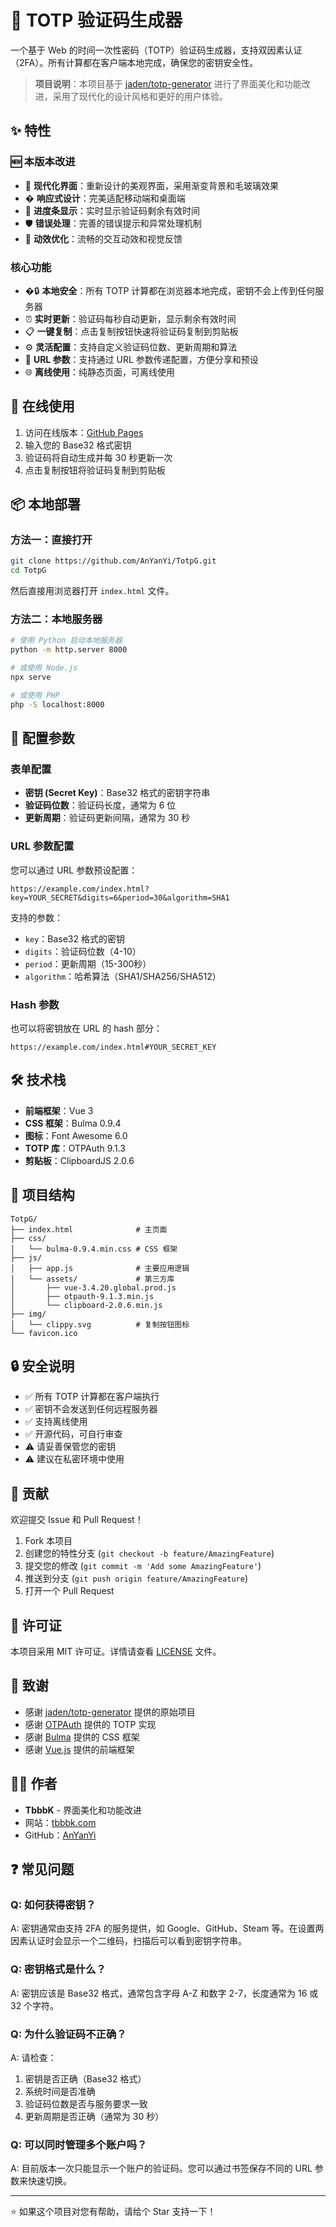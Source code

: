 # 🔐 TOTP 验证码生成器

一个基于 Web 的时间一次性密码（TOTP）验证码生成器，支持双因素认证（2FA）。所有计算都在客户端本地完成，确保您的密钥安全性。

> **项目说明**：本项目基于 [jaden/totp-generator](https://github.com/jaden/totp-generator) 进行了界面美化和功能改进，采用了现代化的设计风格和更好的用户体验。

## ✨ 特性

### 🆕 本版本改进
- 🎨 **现代化界面**：重新设计的美观界面，采用渐变背景和毛玻璃效果
- � **响应式设计**：完美适配移动端和桌面端
- 🔄 **进度条显示**：实时显示验证码剩余有效时间
- 🛡️ **错误处理**：完善的错误提示和异常处理机制
- 🌟 **动效优化**：流畅的交互动效和视觉反馈

### 核心功能
- �🔒 **本地安全**：所有 TOTP 计算都在浏览器本地完成，密钥不会上传到任何服务器
- ⏰ **实时更新**：验证码每秒自动更新，显示剩余有效时间
- 📋 **一键复制**：点击复制按钮快速将验证码复制到剪贴板
- ⚙️ **灵活配置**：支持自定义验证码位数、更新周期和算法
- 🔗 **URL 参数**：支持通过 URL 参数传递配置，方便分享和预设
- 🌐 **离线使用**：纯静态页面，可离线使用

## 🚀 在线使用

1. 访问在线版本：[GitHub Pages](https://otp.tbbbk.com)
2. 输入您的 Base32 格式密钥
3. 验证码将自动生成并每 30 秒更新一次
4. 点击复制按钮将验证码复制到剪贴板

## 📦 本地部署

### 方法一：直接打开
```bash
git clone https://github.com/AnYanYi/TotpG.git
cd TotpG
```
然后直接用浏览器打开 `index.html` 文件。

### 方法二：本地服务器
```bash
# 使用 Python 启动本地服务器
python -m http.server 8000

# 或使用 Node.js
npx serve

# 或使用 PHP
php -S localhost:8000
```

## 🔧 配置参数

### 表单配置
- **密钥 (Secret Key)**：Base32 格式的密钥字符串
- **验证码位数**：验证码长度，通常为 6 位
- **更新周期**：验证码更新间隔，通常为 30 秒

### URL 参数配置
您可以通过 URL 参数预设配置：

```
https://example.com/index.html?key=YOUR_SECRET&digits=6&period=30&algorithm=SHA1
```

支持的参数：
- `key`：Base32 格式的密钥
- `digits`：验证码位数（4-10）
- `period`：更新周期（15-300秒）
- `algorithm`：哈希算法（SHA1/SHA256/SHA512）

### Hash 参数
也可以将密钥放在 URL 的 hash 部分：
```
https://example.com/index.html#YOUR_SECRET_KEY
```

## 🛠️ 技术栈

- **前端框架**：Vue 3
- **CSS 框架**：Bulma 0.9.4
- **图标**：Font Awesome 6.0
- **TOTP 库**：OTPAuth 9.1.3
- **剪贴板**：ClipboardJS 2.0.6

## 📁 项目结构

```
TotpG/
├── index.html              # 主页面
├── css/
│   └── bulma-0.9.4.min.css # CSS 框架
├── js/
│   ├── app.js              # 主要应用逻辑
│   └── assets/             # 第三方库
│       ├── vue-3.4.20.global.prod.js
│       ├── otpauth-9.1.3.min.js
│       └── clipboard-2.0.6.min.js
├── img/
│   └── clippy.svg          # 复制按钮图标
└── favicon.ico
```

## 🔒 安全说明

- ✅ 所有 TOTP 计算都在客户端执行
- ✅ 密钥不会发送到任何远程服务器
- ✅ 支持离线使用
- ✅ 开源代码，可自行审查
- ⚠️ 请妥善保管您的密钥
- ⚠️ 建议在私密环境中使用

## 🤝 贡献

欢迎提交 Issue 和 Pull Request！

1. Fork 本项目
2. 创建您的特性分支 (`git checkout -b feature/AmazingFeature`)
3. 提交您的修改 (`git commit -m 'Add some AmazingFeature'`)
4. 推送到分支 (`git push origin feature/AmazingFeature`)
5. 打开一个 Pull Request

## 📄 许可证

本项目采用 MIT 许可证。详情请查看 [LICENSE](LICENSE) 文件。

## 🙏 致谢

- 感谢 [jaden/totp-generator](https://github.com/jaden/totp-generator) 提供的原始项目
- 感谢 [OTPAuth](https://github.com/hectorm/otpauth) 提供的 TOTP 实现
- 感谢 [Bulma](https://bulma.io/) 提供的 CSS 框架
- 感谢 [Vue.js](https://vuejs.org/) 提供的前端框架

## 👨‍💻 作者

- **TbbbK** - 界面美化和功能改进
- 网站：[tbbbk.com](https://tbbbk.com)
- GitHub：[AnYanYi](https://github.com/AnYanYi)

## ❓ 常见问题

### Q: 如何获得密钥？
A: 密钥通常由支持 2FA 的服务提供，如 Google、GitHub、Steam 等。在设置两因素认证时会显示一个二维码，扫描后可以看到密钥字符串。

### Q: 密钥格式是什么？
A: 密钥应该是 Base32 格式，通常包含字母 A-Z 和数字 2-7，长度通常为 16 或 32 个字符。

### Q: 为什么验证码不正确？
A: 请检查：
1. 密钥是否正确（Base32 格式）
2. 系统时间是否准确
3. 验证码位数是否与服务要求一致
4. 更新周期是否正确（通常为 30 秒）

### Q: 可以同时管理多个账户吗？
A: 目前版本一次只能显示一个账户的验证码。您可以通过书签保存不同的 URL 参数来快速切换。

---

⭐ 如果这个项目对您有帮助，请给个 Star 支持一下！

